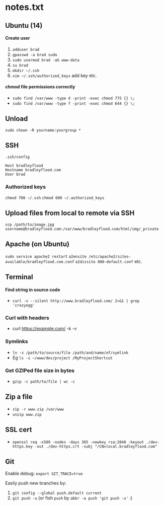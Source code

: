 # notes.txt

## Ubuntu (14)

#### Create user
1. `adduser brad`
2. `gpasswd -a brad sudo`
3. `sudo usermod brad -aG www-data`
4. `su brad`
5. `mkdir ~/.ssh`
6. `vim ~/.ssh/authorized_keys` add key etc.

#### chmod file permissions correctly
- `sudo find /var/www -type d -print -exec chmod 775 {} \;`
- `sudo find /var/www -type f -print -exec chmod 644 {} \;`

## Unload
`sudo chown -R yourname:yourgroup *`


## SSH
`.ssh/config`
```
Host bradleyflood
Hostname bradleyflood.com
User brad
```

### Authorized keys
`chmod 700 ~/.ssh`
`chmod 600 ~/.authorized_keys`

## Upload files from local to remote via SSH
`scp /path/to/image.jpg username@bradleyflood.com:/var/www/bradleyflood.com/html/img/_private`

## Apache (on Ubuntu)
`sudo service apache2 restart`
`a2ensite /etc/apache2/sites-available/bradleyflood.com.conf`
`a2dissite 000-default.conf` etc.

## Terminal

#### Find string in source code
- `curl -v --silent http://www.bradleyflood.com/ 2>&1 | grep 'crazyegg'`

### Curl with headers
- curl https://example.com/ -k -v

### Symlinks
- `ln -s /path/to/source/file /path/and/name/of/symlink`
- Eg `ls -s ~/www/dev/project /MyProjectShortcut`

### Get GZIPed file size in bytes
- `gzip -c path/to/file | wc -c`

## Zip a file
- `zip -r www.zip /var/www`
- `unzip www.zip`

## SSL cert
- `openssl req -x509 -nodes -days 365 -newkey rsa:2048 -keyout ./dev-https.key -out ./dev-https.crt -subj "/CN=local.bradleyflood.com"`


## Git

Enable debug: `export GIT_TRACE=true`

Easily push new branches by:

1. `git config --global push.default current`
2. `git push -u` (or fish `push` by `abbr -a push 'git push -u'` :)


